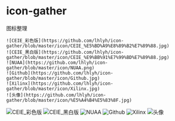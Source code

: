 # icon-gather
图标整理
```
![CEIE_彩色版](https://github.com/lhlyh/icon-gather/blob/master/icon/CEIE_%E5%BD%A9%E8%89%B2%E7%89%88.jpg)
![CEIE_黑白版](https://github.com/lhlyh/icon-gather/blob/master/icon/CEIE_%E9%BB%91%E7%99%BD%E7%89%88.jpg)
![NUAA](https://github.com/lhlyh/icon-gather/blob/master/icon/NUAA.png)
![Github](https://github.com/lhlyh/icon-gather/blob/master/icon/Github.jpg)
![Xilinx](https://github.com/lhlyh/icon-gather/blob/master/icon/Xilinx.jpg)
![头像](https://github.com/lhlyh/icon-gather/blob/master/icon/%E5%A4%B4%E5%83%8F.jpg)
```

![CEIE_彩色版](https://github.com/lhlyh/icon-gather/blob/master/icon/CEIE_%E5%BD%A9%E8%89%B2%E7%89%88.jpg)
![CEIE_黑白版](https://github.com/lhlyh/icon-gather/blob/master/icon/CEIE_%E9%BB%91%E7%99%BD%E7%89%88.jpg)
![NUAA](https://github.com/lhlyh/icon-gather/blob/master/icon/NUAA.png)
![Github](https://github.com/lhlyh/icon-gather/blob/master/icon/Github.jpg)
![Xilinx](https://github.com/lhlyh/icon-gather/blob/master/icon/Xilinx.jpg)
![头像](https://github.com/lhlyh/icon-gather/blob/master/icon/%E5%A4%B4%E5%83%8F.jpg)
